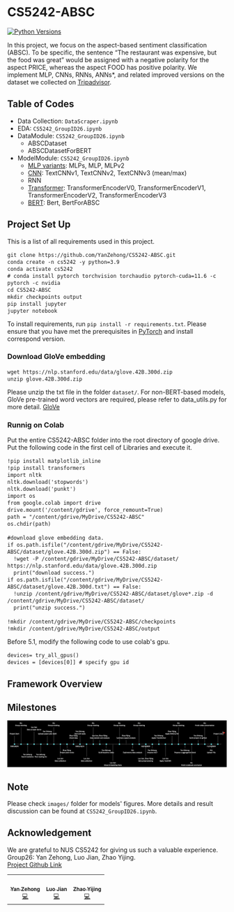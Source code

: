 # CS5242-ABSC
[![Python Versions](https://img.shields.io/badge/python-3.9%20%7C%203.9-blue)](https://www.python.org/downloads/)

In this project, we focus on the aspect-based sentiment classification (ABSC). To be specific, the sentence “The restaurant was expensive, but the food was great” would be assigned with a negative polarity for the aspect PRICE, whereas the aspect FOOD has positive polarity. We implement MLP, CNNs, RNNs, ANNs*, and related improved versions on the dataset we collected on [Tripadvisor](https://www.tripadvisor.com.sg/).

## Table of Codes
- Data Collection: `DataScraper.ipynb`  
- EDA: `CS5242_GroupID26.ipynb`  
- DataModule: `CS5242_GroupID26.ipynb`  
    * ABSCDataset  
    * ABSCDatasetForBERT  
- ModelModule: `CS5242_GroupID26.ipynb`  
    * [MLP variants](./images/MLP.png): MLPs, MLP, MLPv2  
    * [CNN](./images/TextCNN.jpg): TextCNNv1, TextCNNv2, TextCNNv3 (mean/max)  
    * RNN   
    * [Transformer](./images/Transformer.png): TransformerEncoderV0, TransformerEncoderV1, TransformerEncoderV2, TransformerEncoderV3 
    * [BERT](./images/Bert.png): Bert, BertForABSC  

## Project Set Up

This is a list of all requirements used in this project.

```
git clone https://github.com/YanZehong/CS5242-ABSC.git
conda create -n cs5242 -y python=3.9
conda activate cs5242
# conda install pytorch torchvision torchaudio pytorch-cuda=11.6 -c pytorch -c nvidia
cd CS5242-ABSC
mkdir checkpoints output
pip install jupyter
jupyter notebook
```

To install requirements, run `pip install -r requirements.txt`. Please ensure that you have met the prerequisites in [PyTorch](https://pytorch.org/) and install correspond version. 

### Download GloVe embedding
```
wget https://nlp.stanford.edu/data/glove.42B.300d.zip
unzip glove.42B.300d.zip
```
Please unzip the txt file in the folder `dataset/`. For non-BERT-based models, GloVe pre-trained word vectors are required, please refer to data_utils.py for more detail. [GloVe](https://nlp.stanford.edu/projects/glove/)

### Runnig on Colab
Put the entire CS5242-ABSC folder into the root directory of google drive.
Put the following code in the first cell of Libraries and execute it.
```
!pip install matplotlib_inline
!pip install transformers
import nltk
nltk.download('stopwords')
nltk.download('punkt')
import os
from google.colab import drive
drive.mount('/content/gdrive', force_remount=True)
path = "/content/gdrive/MyDrive/CS5242-ABSC"
os.chdir(path)

#download glove embedding data.
if os.path.isfile("/content/gdrive/MyDrive/CS5242-ABSC/dataset/glove.42B.300d.zip") == False:
  !wget -P /content/gdrive/MyDrive/CS5242-ABSC/dataset/ https://nlp.stanford.edu/data/glove.42B.300d.zip
  print("download success.")
if os.path.isfile("/content/gdrive/MyDrive/CS5242-ABSC/dataset/glove.42B.300d.txt") == False:
  !unzip /content/gdrive/MyDrive/CS5242-ABSC/dataset/glove*.zip -d /content/gdrive/MyDrive/CS5242-ABSC/dataset/
  print("unzip success.")

!mkdir /content/gdrive/MyDrive/CS5242-ABSC/checkpoints
!mkdir /content/gdrive/MyDrive/CS5242-ABSC/output
```
Before 5.1, modify the following code to use colab's gpu.
```
devices= try_all_gpus()
devices = [devices[0]] # specify gpu id
```

## Framework Overview
<!-- ![model-framework](https://github.com/YanZehong/CS5228-404/blob/main/images/model_framework.png?raw=true) -->

## Milestones
![timelines](https://github.com/YanZehong/CS5242-ABSC/blob/main/images/milestones.png?raw=true)


## Note
Please check `images/` folder for models' figures. More details and result discussion can be found at `CS5242_GroupID26.ipynb`.

## Acknowledgement
We are grateful to NUS CS5242 for giving us such a valuable experience.  
Group26: Yan Zehong, Luo Jian, Zhao Yijing.  
[Project Github Link](https://github.com/YanZehong/CS5242-ABSC)  
<table>
  <tr>
    <td align="center"><a href="https://github.com/YanZehong"><img src="https://github.com/YanZehong.png" width="100px;" alt=""/><br /><sub><b>Yan Zehong</b></sub></a><br /><a href="https://github.com/YanZehong/CS5242-ABSC" title="Code">💻</a></td>
    <td align="center"><a href="https://github.com/LUOJIAN-GZ"><img src="https://avatars2.githubusercontent.com/u/36967362?v=4?s=100" width="100px;" alt=""/><br /><sub><b>Luo Jian </b></sub></a><br /><a href="https://github.com/YanZehong/CS5242-ABSC" title="Code">💻</a></td>
    <td align="center"><a href="https://github.com/zhaoyijing24"><img src="https://avatars0.githubusercontent.com/u/37891032?v=4?s=100" width="100px;" alt=""/><br /><sub><b>Zhao Yijing</b></sub></a><br /><a href="https://github.com/YanZehong/CS5242-ABSC" title="Code">💻</a></td>
  </tr>
</table>
